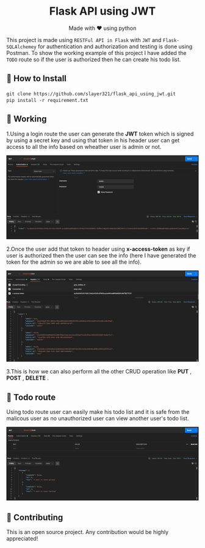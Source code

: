 <h1 align="center">Flask API using JWT</h1>

<p align="center">Made with ❤️ using python </p>

This project is made using `RESTFul API in Flask` with `JWT` and `Flask-SQLAlchemey` for authentication and authorization and testing is done using Postman. To show the working example of this project I have added the `TODO` route so if the user is authorized then he can create his todo list.

## :wrench: How to Install

`git clone https://github.com/slayer321/flask_api_using_jwt.git` <br>
`pip install -r requirement.txt`

## :memo: Working

1.Using a login route the user can generate the **JWT** token which is signed by using a secret key and using that token in his header user can get access to all the info based on wheather user is admin or not.

![alt text](/images/token.JPG)

2.Once the user add that token to header using **x-access-token** as key if user is authorized then the user can see the info (here I have generated the token for the admin so we are able to see all the info).

![alt text](/images/all_user.JPG)

3.This is how we can also perform all the other CRUD operation like **PUT** , **POST** , **DELETE** .

## :bookmark: Todo route

Using todo route user can easily make his todo list and it is safe from the malicous user as no unauthorized user can view another user's todo list.

![alt text](/images/todo_route.JPG)

## :raised_hands: Contributing

This is an open source project. Any contribution would be highly appreciated!
